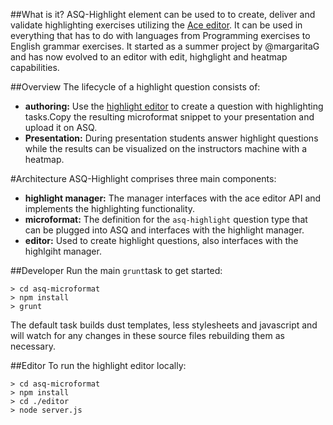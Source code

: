 ##What is it?
ASQ-Highlight element can be used to to create, deliver and validate highlighting exercises utilizing the [Ace editor](http://ace.c9.io). It can be used in everything that has to do with languages from Programming exercises to English grammar exercises. It started as a summer project by @margaritaG and has now evolved to an editor with edit, highglight and heatmap capabilities.

##Overview
The lifecycle of a highlight question consists of:

* __authoring:__ Use the  [highlight editor](http://asq.inf.usi.ch/microformat/highlight-editor/) to create a question with highlighting tasks.Copy the resulting microformat snippet to your presentation and upload it on ASQ.
* __Presentation:__ During presentation students answer highlight questions while the results can be visualized on the instructors machine with a heatmap. 

#Architecture
ASQ-Highlight comprises three main components:

* __highlight manager:__ The manager interfaces with the ace editor API and implements the highlighting functionality.
*  __microformat:__ The definition for the ``asq-highlight`` question type that can be plugged into ASQ and interfaces with the highlight manager.  
*  __editor:__ Used to create highlight questions, also interfaces with the highlgiht manager.

##Developer
Run the main ``grunt``task to get started:
```
> cd asq-microformat
> npm install
> grunt
```
The default task builds dust templates, less stylesheets and javascript and will watch for any changes in these source files rebuilding them as necessary.

##Editor
To run the  highlight editor locally:
```
> cd asq-microformat
> npm install
> cd ./editor
> node server.js
```
